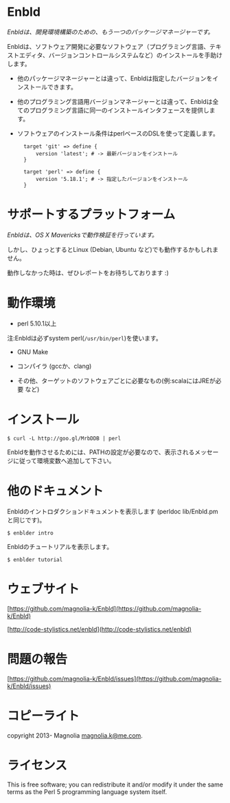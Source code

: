 # Enbld

*Enbldは、開発環境構築のための、もう一つのパッケージマネージャーです。*

Enbldは、ソフトウェア開発に必要なソフトウェア（プログラミング言語、テキストエディタ、バージョンコントロールシステムなど）のインストールを手助けします。

- 他のパッケージマネージャーとは違って、Enbldは指定したバージョンをインストールできます。

- 他のプログラミング言語用バージョンマネージャーとは違って、Enbldは全てのプログラミング言語に同一のインストールインタフェースを提供します。

- ソフトウェアのインストール条件はperlベースのDSLを使って定義します。

        target 'git' => define {
            version 'latest'; # -> 最新バージョンをインストール
        }

        target 'perl' => define {
            version '5.18.1'; # -> 指定したバージョンをインストール
        }

# サポートするプラットフォーム

*Enbldは、OS X Mavericksで動作検証を行っています。*

しかし、ひょっとするとLinux (Debian, Ubuntu など)でも動作するかもしれません。

動作しなかった時は、ぜひレポートをお待ちしております :)

# 動作環境

 - perl 5.10.1以上

  注:Enbldは必ずsystem perl(`/usr/bin/perl`)を使います。

 - GNU Make

 - コンパイラ (gccか、clang)

 - その他、ターゲットのソフトウェアごとに必要なもの(例:scalaにはJREが必要 など)

# インストール

    $ curl -L http://goo.gl/MrbDDB | perl

Enbldを動作させるためには、PATHの設定が必要なので、表示されるメッセージに従って環境変数へ追加して下さい。

# 他のドキュメント

Enbldのイントロダクションドキュメントを表示します (perldoc lib/Enbld.pmと同じです)。

    $ enblder intro

Enbldのチュートリアルを表示します。

    $ enblder tutorial

# ウェブサイト

[https://github.com/magnolia-k/Enbld](https://github.com/magnolia-k/Enbld)

[http://code-stylistics.net/enbld](http://code-stylistics.net/enbld)

# 問題の報告

[https://github.com/magnolia-k/Enbld/issues](https://github.com/magnolia-k/Enbld/issues)

# コピーライト

copyright 2013- Magnolia <magnolia.k@me.com>.

# ライセンス

This is free software; you can redistribute it and/or modify it under
the same terms as the Perl 5 programming language system itself.
